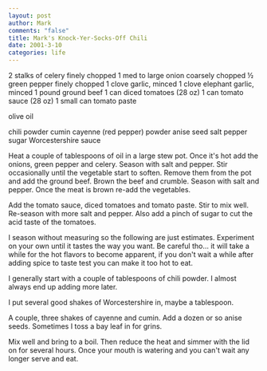 ```yaml
--- 
layout: post
author: Mark
comments: "false"
title: Mark's Knock-Yer-Socks-Off Chili
date: 2001-3-10
categories: life
---
```

2 stalks of celery finely chopped
1 med to large onion coarsely chopped
½ green pepper finely chopped
1 clove garlic, minced
1 clove elephant garlic, minced
1 pound ground beef
1 can diced tomatoes (28 oz)
1 can tomato sauce (28 oz)
1 small can tomato paste

olive oil

chili powder
cumin
cayenne (red pepper) powder
anise seed
salt
pepper
sugar
Worcestershire sauce

Heat a couple of tablespoons of oil in a large stew pot. Once it's hot add the onions, green                                  pepper and celery. Season with salt and pepper. Stir occasionally until the vegetable start to                                  soften. Remove them from the pot and add the ground beef. Brown the beef and crumble. Season                                  with salt and pepper. Once the meat is brown re-add the vegetables.

Add the tomato sauce, diced tomatoes and tomato paste. Stir to mix well. Re-season with                                  more salt and pepper. Also add a pinch of sugar to cut the acid taste of the tomatoes.

I season without measuring so the following are just estimates. Experiment on your own                                  until it tastes the way you want. Be careful tho... it will take a while for the hot                                  flavors to become apparent, if you don't wait a while after adding spice to taste test                                  you can make it too hot to eat.

I generally start with a couple of tablespoons of chili powder. I almost always end up                                  adding more later.

I put several good shakes of Worcestershire in, maybe a tablespoon.

A couple, three shakes of cayenne and cumin. Add a dozen or so anise seeds. Sometimes                                  I toss a bay leaf in for grins.

Mix well and bring to a boil. Then reduce the heat and simmer with the lid on for                                  several hours. Once your mouth is watering and you can't wait any longer serve and eat.
